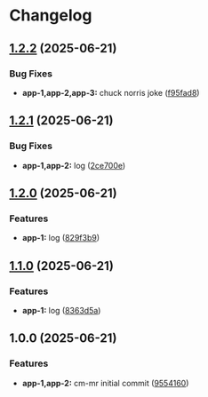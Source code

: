# Changelog

## [1.2.2](https://github.com/dlior/cm-mr/compare/app-1@v1.2.1...app-1@v1.2.2) (2025-06-21)


### Bug Fixes

* **app-1,app-2,app-3:** chuck norris joke ([f95fad8](https://github.com/dlior/cm-mr/commit/f95fad8fa72b1c3410db9f921707740f4c638a41))

## [1.2.1](https://github.com/dlior/cm-mr/compare/app-1@v1.2.0...app-1@v1.2.1) (2025-06-21)


### Bug Fixes

* **app-1,app-2:** log ([2ce700e](https://github.com/dlior/cm-mr/commit/2ce700e338eaccaf2b0a0f0921e6c7ef1015bb6d))

## [1.2.0](https://github.com/dlior/cm-mr/compare/app-1@v1.1.0...app-1@v1.2.0) (2025-06-21)


### Features

* **app-1:** log ([829f3b9](https://github.com/dlior/cm-mr/commit/829f3b99ba16f10b67ca502dc7fee1404d13dfec))

## [1.1.0](https://github.com/dlior/cm-mr/compare/app-1@v1.0.0...app-1@v1.1.0) (2025-06-21)


### Features

* **app-1:** log ([8363d5a](https://github.com/dlior/cm-mr/commit/8363d5ae127289f8080ee71c89a45f28f97684b0))

## 1.0.0 (2025-06-21)


### Features

* **app-1,app-2:** cm-mr initial commit ([9554160](https://github.com/dlior/cm-mr/commit/95541601242f445c0f4909c56e835039e25cc711))
